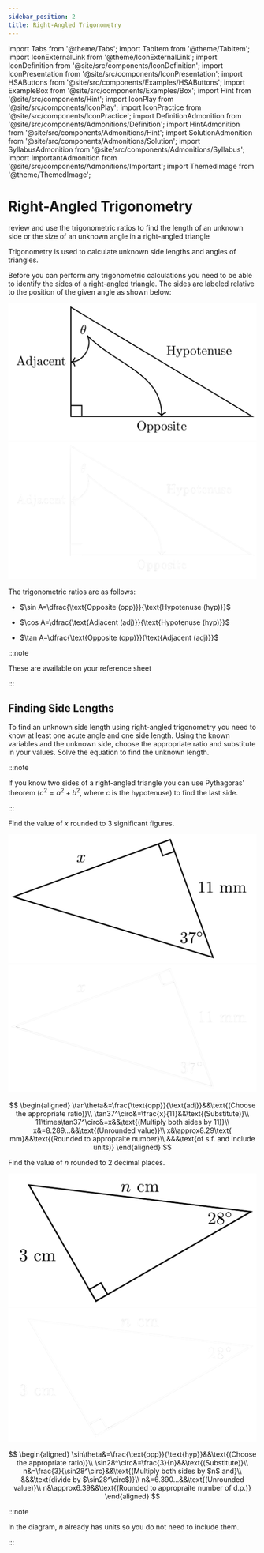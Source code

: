 ```yaml
---
sidebar_position: 2
title: Right-Angled Trigonometry
---
```


import Tabs from '@theme/Tabs';
import TabItem from '@theme/TabItem';
import IconExternalLink from '@theme/IconExternalLink';
import IconDefinition from '@site/src/components/IconDefinition';
import IconPresentation from '@site/src/components/IconPresentation';
import HSAButtons from '@site/src/components/Examples/HSAButtons';
import ExampleBox from '@site/src/components/Examples/Box';
import Hint from '@site/src/components/Hint';
import IconPlay from '@site/src/components/IconPlay';
import IconPractice from '@site/src/components/IconPractice';
import DefinitionAdmonition from '@site/src/components/Admonitions/Definition';
import HintAdmonition from '@site/src/components/Admonitions/Hint';
import SolutionAdmonition from '@site/src/components/Admonitions/Solution';
import SyllabusAdmonition from '@site/src/components/Admonitions/Syllabus';
import ImportantAdmonition from '@site/src/components/Admonitions/Important';
import ThemedImage from '@theme/ThemedImage';

# Right-Angled Trigonometry

<SyllabusAdmonition>

review and use the trigonometric ratios to find the length of an unknown side or the size of an unknown angle in a right-angled triangle

</SyllabusAdmonition>

Trigonometry is used to calculate unknown side lengths and angles of triangles.

Before you can perform any trigonometric calculations you need to be able to identify the sides of a right-angled triangle. The sides are labeled relative to the position of the given angle as shown below:

![Angles](./files/img/labelled-right-triangle_light.png#light-mode-only-md)![Angles](./files/img/labelled-right-triangle_dark.png#dark-mode-only-md)

<ImportantAdmonition>

The trigonometric ratios are as follows:

* $\sin A=\dfrac{\text{Opposite (opp)}}{\text{Hypotenuse (hyp)}}$
   

* $\cos A=\dfrac{\text{Adjacent (adj)}}{\text{Hypotenuse (hyp)}}$
   

* $\tan A=\dfrac{\text{Opposite (opp)}}{\text{Adjacent (adj)}}$

:::note

These are available on your <a to="https://educationstandards.nsw.edu.au/wps/wcm/connect/f2eb9621-9b03-4d1a-a76c-099b0a4d7c3d/mathematics-standard-1-and-2-reference-sheet-nov-2019.pdf?MOD=AJPERES&CVID=">reference sheet<IconExternalLink /></a>

:::
</ImportantAdmonition>

## Finding Side Lengths

To find an unknown side length using right-angled trigonometry you need to know at least one acute angle and one side length. Using the known variables and the unknown side, choose the appropriate ratio and substitute in your values. Solve the equation to find the unknown length.

:::note

If you know two sides of a right-angled triangle you can use Pythagoras' theorem ($c^2=a^2+b^2$, where $c$ is the hypotenuse) to find the last side.

:::

<ExampleBox>

<Tabs>
<TabItem value="ex1" label="Example 1" default>

Find the value of $x$ rounded to 3 significant figures.

![Angles](./files/img/right-angled-ex1_light.png#light-mode-only-sm)![Angles](./files/img/right-angled-ex1_dark.png#dark-mode-only-sm)

<SolutionAdmonition>

$$
\begin{aligned}
\tan\theta&=\frac{\text{opp}}{\text{adj}}&&\text{(Choose the appropriate ratio)}\\
\tan37^\circ&=\frac{x}{11}&&\text{(Substitute)}\\
11\times\tan37^\circ&=x&&\text{(Multiply both sides by 11)}\\
x&=8.289...&&\text{(Unrounded value)}\\
x&\approx8.29\text{ mm}&&\text{(Rounded to appropraite number}\\
&&&\text{of s.f. and include units)}
\end{aligned}
$$

</SolutionAdmonition>

</TabItem>
<TabItem value="ex2" label="Example 2">

Find the value of $n$ rounded to 2 decimal places.

![Angles](./files/img/right-angled-ex2_light.png#light-mode-only-sm)![Angles](./files/img/right-angled-ex2_dark.png#dark-mode-only-sm)

<SolutionAdmonition>

$$
\begin{aligned}
\sin\theta&=\frac{\text{opp}}{\text{hyp}}&&\text{(Choose the appropriate ratio)}\\
\sin28^\circ&=\frac{3}{n}&&\text{(Substitute)}\\
n&=\frac{3}{\sin28^\circ}&&\text{(Multiply both sides by $n$ and}\\
&&&\text{divide by $\sin28^\circ$)}\\
n&=6.390...&&\text{(Unrounded value)}\\
n&\approx6.39&&\text{(Rounded to appropraite number of d.p.)}
\end{aligned}
$$

:::note

In the diagram, $n$ already has units so you do not need to include them.

:::

</SolutionAdmonition>

</TabItem>

<!-- <TabItem value="practice" label=<span><IconPractice/> Practice</span>>

This is a banana 🍌

<HSAButtons
hint={<div>

$hint$

</div>}
answer={<div>

answer

</div>}
url={'https://www.youtube.com/watch?v=j9D7Ooyyr5M'}
/>

</TabItem> -->

</Tabs>

</ExampleBox>

<!-- ## Finding Angles

To find an unknown angle using right-angled trigonometry you need to know at least two side lengths. Using the known sides, choose the appropriate ratio and substitute in your values. Solve the equation to find the unknown angle.

:::note

If you know an acute angle in a right-angled triangle you can use angle sum of a triangle ($180^\circ$) to find the last angle.

::: -->

<!-- 

<ExampleBox>

<Tabs>
<TabItem value="ex1" label="Example 1" default>

Expand and simplify $4x+2x\left(2+\frac{1}{x}\right)$.

<SolutionAdmonition>

$$
\begin{aligned}
4x+2x\left(2+\frac{1}{x}\right)&=4x+2x\times2+2x\times\frac{1}{x}\qquad&&\text{(Expand brackets)}\\
&=4x+4x+2&&\text{(Simplify)}\\
&=8x+2&&\text{(Collect like terms)}
\end{aligned}
$$

</SolutionAdmonition>

</TabItem>
<TabItem value="ex2" label="Example 2">

This is an orange 🍊

</TabItem>
<TabItem value="ex3" label=<span><IconPractice/> Practice</span>>

This is a banana 🍌

<HSAButtons
hint={<div>

$hint$

</div>}
answer={<div>

answer

</div>}
url={'https://www.youtube.com/watch?v=j9D7Ooyyr5M'}
/>

</TabItem>
</Tabs>

</ExampleBox>

<DefinitionAdmonition>

ok

</DefinitionAdmonition>

$$
\begin{aligned}
\cos\theta&=\dfrac{3}{5}\\
\theta&=\cos^{-1}\left(\dfrac{3}{5}\right)&&{\text{\htmlClass{casio}{qk3P5)=}}}\\
\theta&=53.1^\circ \text{\ (1 d.p.)}
\end{aligned}
$$ -->